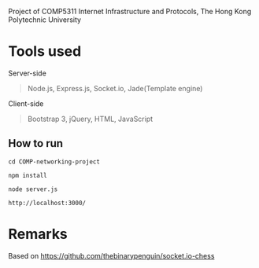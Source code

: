 Project of COMP5311 Internet Infrastructure and Protocols, The Hong Kong Polytechnic University

# Tools used

Server-side

> Node.js, Express.js, Socket.io, Jade(Template engine)

Client-side

> Bootstrap 3, jQuery, HTML, JavaScript

## How to run

```
cd COMP-networking-project
```

```
npm install
```

```
node server.js
```

```
http://localhost:3000/
```

# Remarks

Based on https://github.com/thebinarypenguin/socket.io-chess

